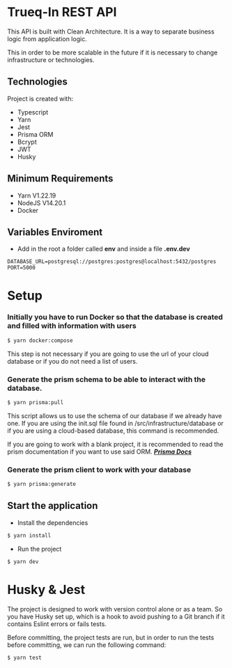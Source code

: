 # Trueq-In REST API
This API is built with Clean Architecture. It is a way to separate business logic from application logic.

This in order to be more scalable in the future if it is necessary to change infrastructure or technologies.

## Technologies
Project is created with:
* Typescript
* Yarn
* Jest
* Prisma ORM
* Bcrypt
* JWT
* Husky

## Minimum Requirements

* Yarn V1.22.19
* NodeJS V14.20.1
* Docker

## Variables Enviroment
* Add in the root a folder called __env__ and inside a file __.env.dev__

```` env
DATABASE_URL=postgresql://postgres:postgres@localhost:5432/postgres
PORT=5000
````
# Setup
### Initially you have to run Docker so that the database is created and filled with information with users
```` bash
$ yarn docker:compose
````
This step is not necessary if you are going to use the url of your cloud database or if you do not need a list of users.

### Generate the prism schema to be able to interact with the database.

```` bash
$ yarn prisma:pull
````

This script allows us to use the schema of our database if we already have one. If you are using the init.sql file found in /src/infrastructure/database or if you are using a cloud-based database, this command is recommended.

If you are going to work with a blank project, it is recommended to read the prism documentation if you want to use said ORM. ___[Prisma Docs](https://www.prisma.io/docs/)___

### Generate the prism client to work with your database

```` bash
$ yarn prisma:generate
````

## Start the application
* Install the dependencies

```` bash
$ yarn install
````

* Run the project

```` bash
$ yarn dev
````

# Husky & Jest

The project is designed to work with version control alone or as a team.
So you have Husky set up, which is a hook to avoid pushing to a Git branch if it contains Eslint errors or fails tests.

Before committing, the project tests are run, but in order to run the tests before committing, we can run the following command:

```` bash
$ yarn test
````